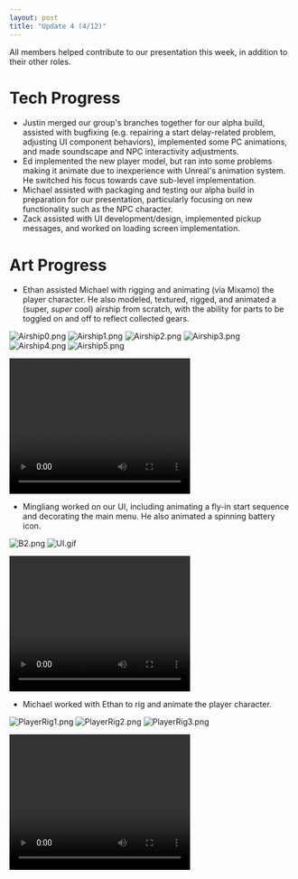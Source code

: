 ```yaml
---
layout: post
title: "Update 4 (4/12)"
---
```


All members helped contribute to our presentation this week,
in addition to their other roles.

# Tech Progress
- Justin merged our group's branches together for our alpha
build, assisted with bugfixing (e.g. repairing a start delay-related
problem, adjusting UI component behaviors), implemented some PC animations,
and made soundscape and NPC interactivity adjustments.
- Ed implemented the new player model, but ran into some problems
making it animate due to inexperience with Unreal's animation
system. He switched his focus towards cave sub-level implementation.
- Michael assisted with packaging and testing our alpha build in preparation
for our presentation, particularly focusing on new functionality
such as the NPC character.
- Zack assisted with UI development/design, implemented pickup
messages, and worked on loading screen implementation.

# Art Progress
- Ethan assisted Michael with rigging and animating (via Mixamo) the player
character. He also modeled, textured, rigged, and animated
a (super, _super_ cool) airship from scratch, with the ability
for parts to be toggled on and off to reflect collected gears.

![Airship0.png](Airship0.png)
![Airship1.png](Airship1.png)
![Airship2.png](Airship2.png)
![Airship3.png](Airship3.png)
![Airship4.png](Airship4.png)
![Airship5.png](Airship5.png)

<video width="320" height="240" controls>
  <source src="AirshipAnimated.mp4" type="video/mp4">
Your browser does not support the video tag.
</video>


- Mingliang worked on our UI, including animating a fly-in
start sequence and decorating the main menu. He also animated
a spinning battery icon.

![B2.png](B2.png)
![UI.gif](UI.gif)

<video width="320" height="240" controls>
  <source src="UITest.mp4" type="video/mp4">
Your browser does not support the video tag.
</video>

- Michael worked with Ethan to rig and animate the player
character.

![PlayerRig1.png](PlayerRig1.png)
![PlayerRig2.png](PlayerRig2.png)
![PlayerRig3.png](PlayerRig3.png)

<video width="320" height="240" controls>
  <source src="TestMaximo.mp4" type="video/mp4">
Your browser does not support the video tag.
</video>